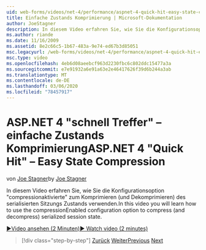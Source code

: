 ```yaml
---
uid: web-forms/videos/net-4/performance/aspnet-4-quick-hit-easy-state-compression
title: Einfache Zustands Komprimierung | Microsoft-Dokumentation
author: JoeStagner
description: In diesem Video erfahren Sie, wie Sie die Konfigurationsoption "compressionaktivierte" zum Komprimieren (und Dekomprimieren) des serialisierten Sitzungs Zustands verwenden.
ms.author: riande
ms.date: 11/16/2009
ms.assetid: 8e2c66c5-1b67-483a-9e74-ed67b3d85051
msc.legacyurl: /web-forms/videos/net-4/performance/aspnet-4-quick-hit-easy-state-compression
msc.type: video
ms.openlocfilehash: 4eb6d08aeebcf963d2230fbc6c802ddc15477a3a
ms.sourcegitcommit: e7e91932a6e91a63e2e46417626f39d6b244a3ab
ms.translationtype: MT
ms.contentlocale: de-DE
ms.lasthandoff: 03/06/2020
ms.locfileid: "78457917"
---
```

# <a name="aspnet-4-quick-hit--easy-state-compression"></a><span data-ttu-id="62750-103">ASP.NET 4 "schnell Treffer" – einfache Zustands Komprimierung</span><span class="sxs-lookup"><span data-stu-id="62750-103">ASP.NET 4 "Quick Hit" – Easy State Compression</span></span>

<span data-ttu-id="62750-104">von [Joe Stagner](https://github.com/JoeStagner)</span><span class="sxs-lookup"><span data-stu-id="62750-104">by [Joe Stagner](https://github.com/JoeStagner)</span></span>

<span data-ttu-id="62750-105">In diesem Video erfahren Sie, wie Sie die Konfigurationsoption "compressionaktivierte" zum Komprimieren (und Dekomprimieren) des serialisierten Sitzungs Zustands verwenden.</span><span class="sxs-lookup"><span data-stu-id="62750-105">In this video you will learn how to use the compressionEnabled configuration option to compress (and decompress) serialized session state.</span></span> 

[<span data-ttu-id="62750-106">&#9654;Video ansehen (2 Minuten)</span><span class="sxs-lookup"><span data-stu-id="62750-106">&#9654; Watch video (2 minutes)</span></span>](https://channel9.msdn.com/Blogs/ASP-NET-Site-Videos/aspnet-4-quick-hit-easy-state-compression)

> [!div class="step-by-step"]
> <span data-ttu-id="62750-107">[Zurück](aspnet-4-quick-hit-selective-view-state.md)
> [Weiter](how-do-i-use-the-viewstatemode-property-for-managing-viewstate.md)</span><span class="sxs-lookup"><span data-stu-id="62750-107">[Previous](aspnet-4-quick-hit-selective-view-state.md)
[Next](how-do-i-use-the-viewstatemode-property-for-managing-viewstate.md)</span></span>
